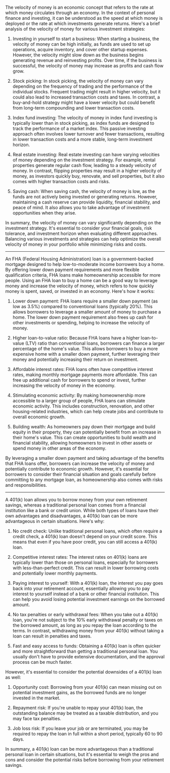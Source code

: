 The velocity of money is an economic concept that refers to the rate at which money circulates through an economy. In the context of personal finance and investing, it can be understood as the speed at which money is deployed or the rate at which investments generate returns. Here's a brief analysis of the velocity of money for various investment strategies:

1. Investing in yourself to start a business: When starting a business, the velocity of money can be high initially, as funds are used to set up operations, acquire inventory, and cover other startup expenses. However, the velocity might slow down as the business begins generating revenue and reinvesting profits. Over time, if the business is successful, the velocity of money may increase as profits and cash flow grow.

2. Stock picking: In stock picking, the velocity of money can vary depending on the frequency of trading and the performance of the individual stocks. Frequent trading might result in higher velocity, but it could also lead to increased transaction costs and taxes. In contrast, a buy-and-hold strategy might have a lower velocity but could benefit from long-term compounding and lower transaction costs.

3. Index fund investing: The velocity of money in index fund investing is typically lower than in stock picking, as index funds are designed to track the performance of a market index. This passive investing approach often involves lower turnover and fewer transactions, resulting in lower transaction costs and a more stable, long-term investment horizon.

4. Real estate investing: Real estate investing can have varying velocities of money depending on the investment strategy. For example, rental properties generate regular cash flow, leading to a steady velocity of money. In contrast, flipping properties may result in a higher velocity of money, as investors quickly buy, renovate, and sell properties, but it also comes with higher transaction costs and risks.

5. Saving cash: When saving cash, the velocity of money is low, as the funds are not actively being invested or generating returns. However, maintaining a cash reserve can provide liquidity, financial stability, and peace of mind. It also allows you to take advantage of investment opportunities when they arise.

In summary, the velocity of money can vary significantly depending on the investment strategy. It's essential to consider your financial goals, risk tolerance, and investment horizon when evaluating different approaches. Balancing various investments and strategies can help optimize the overall velocity of money in your portfolio while minimizing risks and costs.

<hr />
An FHA (Federal Housing Administration) loan is a government-backed mortgage designed to help low-to-moderate income borrowers buy a home. By offering lower down payment requirements and more flexible qualification criteria, FHA loans make homeownership accessible for more people. Using an FHA loan to buy a home can be a good way to leverage money and increase the velocity of money, which refers to how quickly money is spent, saved, or invested in an economy. Here's how it works:

1. Lower down payment: FHA loans require a smaller down payment (as low as 3.5%) compared to conventional loans (typically 20%). This allows borrowers to leverage a smaller amount of money to purchase a home. The lower down payment requirement also frees up cash for other investments or spending, helping to increase the velocity of money.

2. Higher loan-to-value ratio: Because FHA loans have a higher loan-to-value (LTV) ratio than conventional loans, borrowers can finance a larger percentage of the home's value. This allows borrowers to buy a more expensive home with a smaller down payment, further leveraging their money and potentially increasing their return on investment.

3. Affordable interest rates: FHA loans often have competitive interest rates, making monthly mortgage payments more affordable. This can free up additional cash for borrowers to spend or invest, further increasing the velocity of money in the economy.

4. Stimulating economic activity: By making homeownership more accessible to a larger group of people, FHA loans can stimulate economic activity. This includes construction, renovation, and other housing-related industries, which can help create jobs and contribute to overall economic growth.

5. Building wealth: As homeowners pay down their mortgage and build equity in their property, they can potentially benefit from an increase in their home's value. This can create opportunities to build wealth and financial stability, allowing homeowners to invest in other assets or spend money in other areas of the economy.

By leveraging a smaller down payment and taking advantage of the benefits that FHA loans offer, borrowers can increase the velocity of money and potentially contribute to economic growth. However, it's essential for borrowers to consider their financial situation and goals carefully before committing to any mortgage loan, as homeownership also comes with risks and responsibilities.

<hr/>

A 401(k) loan allows you to borrow money from your own retirement savings, whereas a traditional personal loan comes from a financial institution like a bank or credit union. While both types of loans have their own advantages and disadvantages, a 401(k) loan can be more advantageous in certain situations. Here's why:

1. No credit check: Unlike traditional personal loans, which often require a credit check, a 401(k) loan doesn't depend on your credit score. This means that even if you have poor credit, you can still access a 401(k) loan.

2. Competitive interest rates: The interest rates on 401(k) loans are typically lower than those on personal loans, especially for borrowers with less-than-perfect credit. This can result in lower borrowing costs and potentially lower monthly payments.

3. Paying interest to yourself: With a 401(k) loan, the interest you pay goes back into your retirement account, essentially allowing you to pay interest to yourself instead of a bank or other financial institution. This can help you avoid losing potential investment earnings on the borrowed amount.

4. No tax penalties or early withdrawal fees: When you take out a 401(k) loan, you're not subject to the 10% early withdrawal penalty or taxes on the borrowed amount, as long as you repay the loan according to the terms. In contrast, withdrawing money from your 401(k) without taking a loan can result in penalties and taxes.

5. Fast and easy access to funds: Obtaining a 401(k) loan is often quicker and more straightforward than getting a traditional personal loan. You usually don't have to provide extensive documentation, and the approval process can be much faster.

However, it's essential to consider the potential downsides of a 401(k) loan as well:

1. Opportunity cost: Borrowing from your 401(k) can mean missing out on potential investment gains, as the borrowed funds are no longer invested in the market.

2. Repayment risk: If you're unable to repay your 401(k) loan, the outstanding balance may be treated as a taxable distribution, and you may face tax penalties.

3. Job loss risk: If you leave your job or are terminated, you may be required to repay the loan in full within a short period, typically 60 to 90 days.

In summary, a 401(k) loan can be more advantageous than a traditional personal loan in certain situations, but it's essential to weigh the pros and cons and consider the potential risks before borrowing from your retirement savings.
